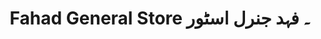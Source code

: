 ---
title: "Fahad General Store ۔ فہد جنرل اسٹور"
url: /karachi/fahad-general-store-fhd-jnrl-sttwr/
shop: general
---